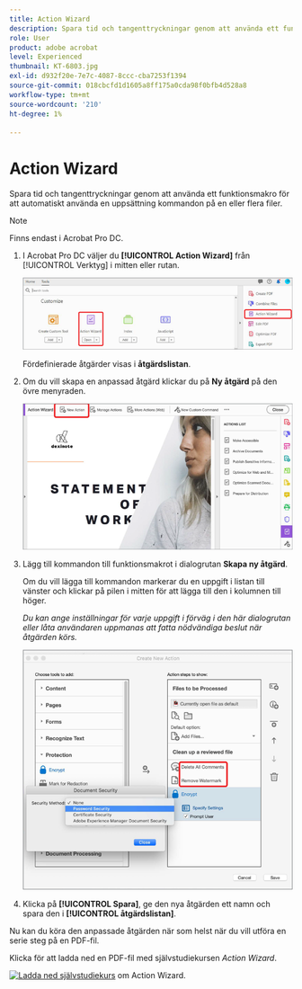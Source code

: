 ```yaml
---
title: Action Wizard
description: Spara tid och tangenttryckningar genom att använda ett funktionsmakro för att automatiskt lägga till en uppsättning kommandon i en eller flera filer
role: User
product: adobe acrobat
level: Experienced
thumbnail: KT-6803.jpg
exl-id: d932f20e-7e7c-4087-8ccc-cba7253f1394
source-git-commit: 018cbcfd1d1605a8ff175a0cda98f0bfb4d528a8
workflow-type: tm+mt
source-wordcount: '210'
ht-degree: 1%

---
```


# Action Wizard

Spara tid och tangenttryckningar genom att använda ett funktionsmakro för att automatiskt använda en uppsättning kommandon på en eller flera filer.

>[!NOTE]
>
>Finns endast i Acrobat Pro DC.

1. I Acrobat Pro DC väljer du **[!UICONTROL Action Wizard]** från [!UICONTROL Verktyg] i mitten eller rutan.

   ![Action Wizard steg 1](../assets/ActionWizard_1.png)

   Fördefinierade åtgärder visas i **åtgärdslistan**.

1. Om du vill skapa en anpassad åtgärd klickar du på **Ny åtgärd** på den övre menyraden.

   ![Action Wizard steg 2](../assets/ActionWizard_2.png)

1. Lägg till kommandon till funktionsmakrot i dialogrutan **Skapa ny åtgärd**.

   Om du vill lägga till kommandon markerar du en uppgift i listan till vänster och klickar på pilen i mitten för att lägga till den i kolumnen till höger.

   *Du kan ange inställningar för varje uppgift i förväg i den här dialogrutan eller låta användaren uppmanas att fatta nödvändiga beslut när åtgärden körs.*

   ![Action Wizard steg 3](../assets/ActionWizard_3.png)

1. Klicka på **[!UICONTROL Spara]**, ge den nya åtgärden ett namn och spara den i **[!UICONTROL åtgärdslistan]**.

Nu kan du köra den anpassade åtgärden när som helst när du vill utföra en serie steg på en PDF-fil.

Klicka för att ladda ned en PDF-fil med självstudiekursen *Action Wizard*.

[![Ladda ned självstudiekurs](../assets/acrobat_PDF_96.png)](../assets/AcrobatDCActionWizard.pdf) om Action Wizard.
